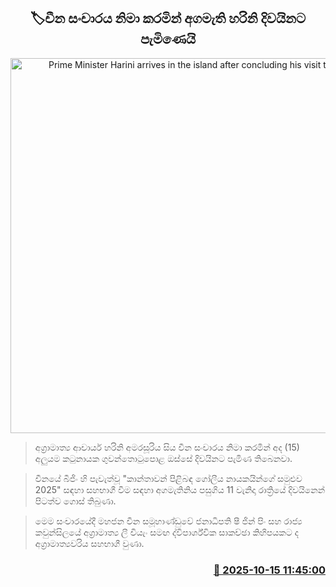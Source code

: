 <p align='center'><b><h2 align='center' title='Prime Minister Harini arrives in the island after concluding his visit to China'>🏷චීන සංචාරය නිමා කරමින් අගමැති හරිනි දිවයිනට පැමිණෙයි</h2></b></p>
<p align='center'><img src='https://helakuru.sgp1.cdn.digitaloceanspaces.com/esana/images/lib/harini-amara-vide.jpg' width='600' alt='Prime Minister Harini arrives in the island after concluding his visit to China'></p>

> අග්‍රාමාත්‍ය ආචාර්ය හරිනි අමරසූරිය සිය චීන සංචාරය නිමා කරමින් අද (15) අලුයම කටුනායක ගුවන්තොටුපොළ ඔස්සේ දිවයිනට පැමිණ තිබෙනවා.

> චීනයේ බීජිං හි පැවැත්වූ "කාන්තාවන් පිළිබඳ ගෝලීය නායකයින්ගේ සමුළුව 2025" සඳහා සහභාගී වීම සඳහා අගමැතිනිය පසුගිය 11 වැනිදා රාත්‍රියේ දිවයිනෙන් පිටත්ව ගොස් තිබුණා.

> මෙම සංචාරයේදී මහජන චීන සමූහාණ්ඩුවේ ජනාධිපති ෂී ජින් පිං සහ රාජ්‍ය කවුන්සිලයේ අග්‍රාමාත්‍ය ලී චියැං සමඟ ද්විපාර්ශ්වික සාකච්ඡා කිහිපයකට ද අග්‍රාමාත්‍යවරිය සහභාගී වුණා.



<h3 align='right'><a href='https://www.helakuru.lk/esana/p/114516/'>📅 2025-10-15 11:45:00</a></h3>
